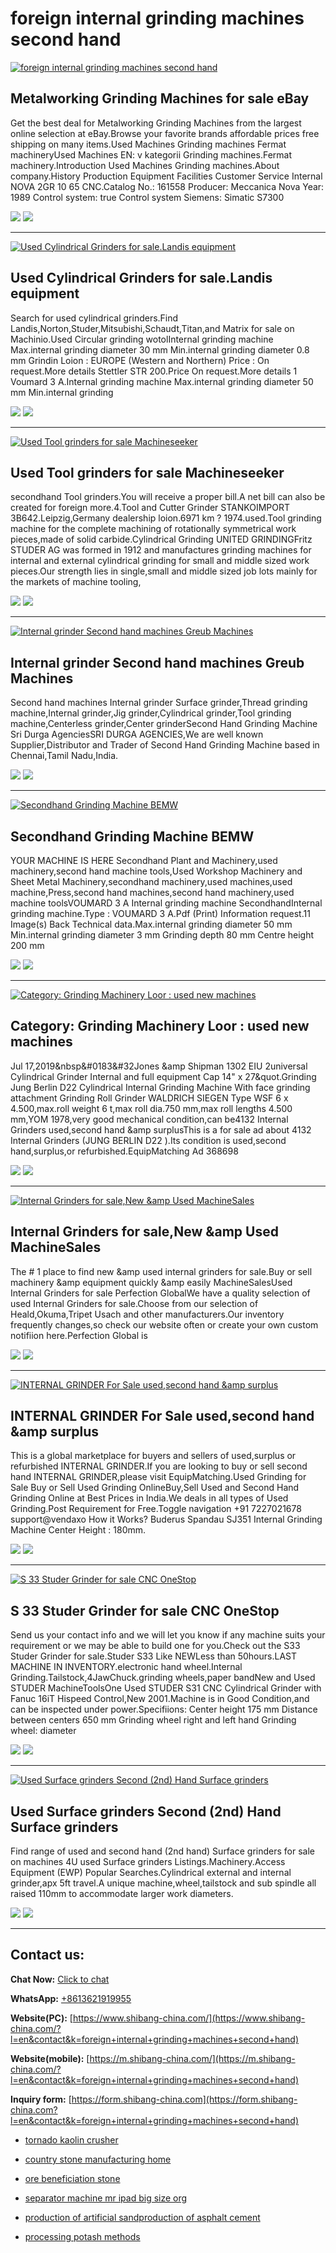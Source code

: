 # foreign internal grinding machines second hand

<a href="https://swt.shibang-china.com/?l=en&img&k=foreign+internal+grinding+machines+second+hand" target="_blank">![foreign internal grinding machines second hand](http://static.shibang-china.com/all-800x300/1380.jpg)</a>

## Metalworking Grinding Machines for sale eBay
Get the best deal for Metalworking Grinding Machines from the largest online selection at eBay.Browse your favorite brands affordable prices free shipping on many items.Used Machines Grinding machines Fermat machineryUsed Machines EN: v kategorii Grinding machines.Fermat machinery.Introduction Used Machines Grinding machines.About company.History Production Equipment Facilities Customer Service Internal NOVA 2GR 10 65 CNC.Catalog No.: 161558 Producer: Meccanica Nova Year: 1989 Control system: true Control system Siemens: Simatic S7300


<a href="https://whatsapp.shibangsoft.com/WhatsApp.php" target="_blank" title="WhatsApp">![](http://static.shibang-china.com/icon/whatsapp.png)</a> <a href="https://swt.shibang-china.com/?l=en&icon&k=foreign+internal+grinding+machines+second+hand" target="_blank">![](http://static.shibang-china.com/icon/chat-en.png)</a>

---

<a href="https://swt.shibang-china.com/?l=en&img&k=foreign+internal+grinding+machines+second+hand" target="_blank">![Used Cylindrical Grinders for sale.Landis equipment](http://static.shibang-china.com/all-800x300/1313.jpg)</a>

## Used Cylindrical Grinders for sale.Landis equipment
Search for used cylindrical grinders.Find Landis,Norton,Studer,Mitsubishi,Schaudt,Titan,and Matrix for sale on Machinio.Used Circular grinding wotolInternal grinding machine Max.internal grinding diameter 30 mm Min.internal grinding diameter 0.8 mm Grindin Loion : EUROPE (Western and Northern) Price : On request.More details Stettler STR 200.Price On request.More details 1 Voumard 3 A.Internal grinding machine Max.internal grinding diameter 50 mm Min.internal grinding


<a href="https://whatsapp.shibangsoft.com/WhatsApp.php" target="_blank" title="WhatsApp">![](http://static.shibang-china.com/icon/whatsapp.png)</a> <a href="https://swt.shibang-china.com/?l=en&icon&k=foreign+internal+grinding+machines+second+hand" target="_blank">![](http://static.shibang-china.com/icon/chat-en.png)</a>

---

<a href="https://swt.shibang-china.com/?l=en&img&k=foreign+internal+grinding+machines+second+hand" target="_blank">![Used Tool grinders for sale Machineseeker](http://static.shibang-china.com/all-800x300/1207.jpg)</a>

## Used Tool grinders for sale Machineseeker
secondhand Tool grinders.You will receive a proper bill.A net bill can also be created for foreign more.4.Tool and Cutter Grinder STANKOIMPORT 3B642.Leipzig,Germany dealership loion.6971 km ? 1974.used.Tool grinding machine for the complete machining of rotationally symmetrical work pieces,made of solid carbide.Cylindrical Grinding UNITED GRINDINGFritz STUDER AG was formed in 1912 and manufactures grinding machines for internal and external cylindrical grinding for small and middle sized work pieces.Our strength lies in single,small and middle sized job lots mainly for the markets of machine tooling,


<a href="https://whatsapp.shibangsoft.com/WhatsApp.php" target="_blank" title="WhatsApp">![](http://static.shibang-china.com/icon/whatsapp.png)</a> <a href="https://swt.shibang-china.com/?l=en&icon&k=foreign+internal+grinding+machines+second+hand" target="_blank">![](http://static.shibang-china.com/icon/chat-en.png)</a>

---

<a href="https://swt.shibang-china.com/?l=en&img&k=foreign+internal+grinding+machines+second+hand" target="_blank">![Internal grinder Second hand machines Greub Machines](http://static.shibang-china.com/all-800x300/785.jpg)</a>

## Internal grinder Second hand machines Greub Machines
Second hand machines Internal grinder Surface grinder,Thread grinding machine,Internal grinder,Jig grinder,Cylindrical grinder,Tool grinding machine,Centerless grinder,Center grinderSecond Hand Grinding Machine Sri Durga AgenciesSRI DURGA AGENCIES,We are well known Supplier,Distributor and Trader of Second Hand Grinding Machine based in Chennai,Tamil Nadu,India.


<a href="https://whatsapp.shibangsoft.com/WhatsApp.php" target="_blank" title="WhatsApp">![](http://static.shibang-china.com/icon/whatsapp.png)</a> <a href="https://swt.shibang-china.com/?l=en&icon&k=foreign+internal+grinding+machines+second+hand" target="_blank">![](http://static.shibang-china.com/icon/chat-en.png)</a>

---

<a href="https://swt.shibang-china.com/?l=en&img&k=foreign+internal+grinding+machines+second+hand" target="_blank">![Secondhand Grinding Machine BEMW](http://static.shibang-china.com/all-800x300/76.jpg)</a>

## Secondhand Grinding Machine BEMW
YOUR MACHINE IS HERE Secondhand Plant and Machinery,used machinery,second hand machine tools,Used Workshop Machinery and Sheet Metal Machinery,secondhand machinery,used machines,used machine,Press,second hand machines,second hand machinery,used machine toolsVOUMARD 3 A Internal grinding machine SecondhandInternal grinding machine.Type : VOUMARD 3 A.Pdf (Print) Information request.11 Image(s) Back Technical data.Max.internal grinding diameter 50 mm Min.internal grinding diameter 3 mm Grinding depth 80 mm Centre height 200 mm


<a href="https://whatsapp.shibangsoft.com/WhatsApp.php" target="_blank" title="WhatsApp">![](http://static.shibang-china.com/icon/whatsapp.png)</a> <a href="https://swt.shibang-china.com/?l=en&icon&k=foreign+internal+grinding+machines+second+hand" target="_blank">![](http://static.shibang-china.com/icon/chat-en.png)</a>

---

<a href="https://swt.shibang-china.com/?l=en&img&k=foreign+internal+grinding+machines+second+hand" target="_blank">![Category: Grinding Machinery Loor : used new machines](http://static.shibang-china.com/all-800x300/760.jpg)</a>

## Category: Grinding Machinery Loor : used new machines
Jul 17,2019&nbsp&#0183&#32Jones &amp Shipman 1302 EIU 2universal Cylindrical Grinder Internal and full equipment Cap 14" x 27&quot.Grinding Jung Berlin D22 Cylindrical Internal Grinding Machine With face grinding attachment Grinding Roll Grinder WALDRICH SIEGEN Type WSF 6 x 4.500,max.roll weight 6 t,max roll dia.750 mm,max roll lengths 4.500 mm,YOM 1978,very good mechanical condition,can be4132 Internal Grinders used,second hand &amp surplusThis is a for sale ad about 4132 Internal Grinders (JUNG BERLIN D22 ).Its condition is used,second hand,surplus,or refurbished.EquipMatching Ad 368698


<a href="https://whatsapp.shibangsoft.com/WhatsApp.php" target="_blank" title="WhatsApp">![](http://static.shibang-china.com/icon/whatsapp.png)</a> <a href="https://swt.shibang-china.com/?l=en&icon&k=foreign+internal+grinding+machines+second+hand" target="_blank">![](http://static.shibang-china.com/icon/chat-en.png)</a>

---

<a href="https://swt.shibang-china.com/?l=en&img&k=foreign+internal+grinding+machines+second+hand" target="_blank">![Internal Grinders for sale,New &amp Used MachineSales](http://static.shibang-china.com/all-800x300/402.jpg)</a>

## Internal Grinders for sale,New &amp Used MachineSales
The # 1 place to find new &amp used internal grinders for sale.Buy or sell machinery &amp equipment quickly &amp easily MachineSalesUsed Internal Grinders for sale Perfection GlobalWe have a quality selection of used Internal Grinders for sale.Choose from our selection of Heald,Okuma,Tripet Usach and other manufacturers.Our inventory frequently changes,so check our website often or create your own custom notifiion here.Perfection Global is


<a href="https://whatsapp.shibangsoft.com/WhatsApp.php" target="_blank" title="WhatsApp">![](http://static.shibang-china.com/icon/whatsapp.png)</a> <a href="https://swt.shibang-china.com/?l=en&icon&k=foreign+internal+grinding+machines+second+hand" target="_blank">![](http://static.shibang-china.com/icon/chat-en.png)</a>

---

<a href="https://swt.shibang-china.com/?l=en&img&k=foreign+internal+grinding+machines+second+hand" target="_blank">![INTERNAL GRINDER For Sale used,second hand &amp surplus](http://static.shibang-china.com/all-800x300/526.jpg)</a>

## INTERNAL GRINDER For Sale used,second hand &amp surplus
This is a global marketplace for buyers and sellers of used,surplus or refurbished INTERNAL GRINDER.If you are looking to buy or sell second hand INTERNAL GRINDER,please visit EquipMatching.Used Grinding for Sale Buy or Sell Used Grinding OnlineBuy,Sell Used and Second Hand Grinding Online at Best Prices in India.We deals in all types of Used Grinding.Post Requirement for Free.Toggle navigation +91 7227021678 support@vendaxo How it Works? Buderus Spandau SJ351 Internal Grinding Machine Center Height : 180mm.


<a href="https://whatsapp.shibangsoft.com/WhatsApp.php" target="_blank" title="WhatsApp">![](http://static.shibang-china.com/icon/whatsapp.png)</a> <a href="https://swt.shibang-china.com/?l=en&icon&k=foreign+internal+grinding+machines+second+hand" target="_blank">![](http://static.shibang-china.com/icon/chat-en.png)</a>

---

<a href="https://swt.shibang-china.com/?l=en&img&k=foreign+internal+grinding+machines+second+hand" target="_blank">![S 33 Studer Grinder for sale CNC OneStop](http://static.shibang-china.com/all-800x300/860.jpg)</a>

## S 33 Studer Grinder for sale CNC OneStop
Send us your contact info and we will let you know if any machine suits your requirement or we may be able to build one for you.Check out the S33 Studer Grinder for sale.Studer S33 Like NEWLess than 50hours.LAST MACHINE IN INVENTORY.electronic hand wheel.Internal Grinding.Tailstock,4JawChuck.grinding wheels,paper bandNew and Used STUDER MachineToolsOne Used STUDER S31 CNC Cylindrical Grinder with Fanuc 16iT Hispeed Control,New 2001.Machine is in Good Condition,and can be inspected under power.Specifiions: Center height 175 mm Distance between centers 650 mm Grinding wheel right and left hand Grinding wheel: diameter


<a href="https://whatsapp.shibangsoft.com/WhatsApp.php" target="_blank" title="WhatsApp">![](http://static.shibang-china.com/icon/whatsapp.png)</a> <a href="https://swt.shibang-china.com/?l=en&icon&k=foreign+internal+grinding+machines+second+hand" target="_blank">![](http://static.shibang-china.com/icon/chat-en.png)</a>

---

<a href="https://swt.shibang-china.com/?l=en&img&k=foreign+internal+grinding+machines+second+hand" target="_blank">![Used Surface grinders Second (2nd) Hand Surface grinders](http://static.shibang-china.com/all-800x300/592.jpg)</a>

## Used Surface grinders Second (2nd) Hand Surface grinders
Find range of used and second hand (2nd hand) Surface grinders for sale on machines 4U used Surface grinders Listings.Machinery.Access Equipment (EWP) Popular Searches.Cylindrical external and internal grinder,apx 5ft travel.A unique machine,wheel,tailstock and sub spindle all raised 110mm to accommodate larger work diameters.

<a href="https://whatsapp.shibangsoft.com/WhatsApp.php" target="_blank" title="WhatsApp">![](http://static.shibang-china.com/icon/whatsapp.png)</a> <a href="https://swt.shibang-china.com/?l=en&icon&k=foreign+internal+grinding+machines+second+hand" target="_blank">![](http://static.shibang-china.com/icon/chat-en.png)</a>

---
## Contact us:

**Chat Now:** [Click to chat](https://swt.shibang-china.com?l=en&contact&k=foreign+internal+grinding+machines+second+hand)

**WhatsApp:**  [+8613621919955](https://whatsapp.shibangsoft.com/WhatsApp.php)

**Website(PC):** [https://www.shibang-china.com/](https://www.shibang-china.com/?l=en&contact&k=foreign+internal+grinding+machines+second+hand)

**Website(mobile):** [https://m.shibang-china.com/](https://m.shibang-china.com/?l=en&contact&k=foreign+internal+grinding+machines+second+hand)

**Inquiry form:** [https://form.shibang-china.com](https://form.shibang-china.com?l=en&contact&k=foreign+internal+grinding+machines+second+hand)

* [tornado kaolin crusher](../116/tornado%20kaolin%20crusher.md)

* [country stone manufacturing home](../120/country%20stone%20manufacturing%20home.md)

* [ore beneficiation stone](../112/ore%20beneficiation%20stone.md)

* [separator machine mr ipad big size org](../113/separator%20machine%20mr%20ipad%20big%20size%20org.md)

* [production of artificial sandproduction of asphalt cement](../114/production%20of%20artificial%20sandproduction%20of%20asphalt%20cement.md)

* [processing potash methods](../114/processing%20potash%20methods.md)